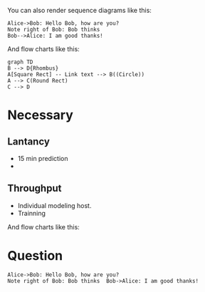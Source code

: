 
You can also render sequence diagrams like this:

```sequence
Alice->Bob: Hello Bob, how are you?
Note right of Bob: Bob thinks
Bob-->Alice: I am good thanks!
```

And flow charts like this:



```mermaid  
graph TD
B --> D{Rhombus}  
A[Square Rect] -- Link text --> B((Circle))  
A --> C(Round Rect)  
C --> D  
```


# Necessary
## Lantancy
- 15 min prediction
- 
## Throughput
- Individual modeling host. 
- Trainning 

 And flow charts like this:
# Question

```sequence  
Alice->Bob: Hello Bob, how are you?  
Note right of Bob: Bob thinks  Bob->Alice: I am good thanks!  
```
<!--stackedit_data:
eyJoaXN0b3J5IjpbLTIwNzY1NjE3ODksMjMzMDYyODkzLDE2Nz
U4NzY0NTMsLTE1OTI3NDAyNjIsNjQ5MDk3MDEzXX0=
-->